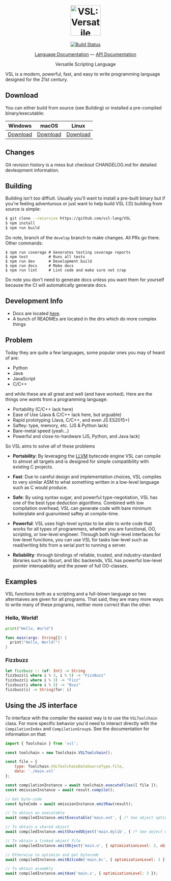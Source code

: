 <h1 align="center">
  <a href="https://github.com/vsl-lang/VSL">
    <img height="95" src="https://github.com/vsl-lang/VSL/raw/master/misc/logo.png" alt="VSL: Versatile Scripting Language"/>
  </a>
</h1>

<p align="center">
  <p align="center">
    <a href="https://travis-ci.org/vsl-lang/VSL">
      <img src="https://travis-ci.org/vsl-lang/VSL.svg?branch=master" alt="Build Status"/>
    </a>
  </p>
  <p align="center">
    <!-- <a href="https://vsl.vihan.org/">Website</a> &mdash; -->
    <a href="https://github.com/vsl-lang/VSL/wiki">Language Documentation</a>  &mdash;
    <a href="https://docs.vsl.vihan.org/">API Documentation</a>
  </p>
  <p align="center">
    Versatile Scripting Language
  </p>
</p>

VSL is a modern, powerful, fast, and easy to write programming language designed
for the 21st century.


## Download

You can either build from source (see Building) or installed a pre-compiled
binary/executable:

|    Windows    |     macOS     |     Linux     |
| :-----------: | :-----------: | :-----------: |
| [Download][1] | [Download][2] | [Download][3] |


  [1]: https://staging.vihan.org/VSL/vsl.exe
  [2]: https://staging.vihan.org/VSL/macos/vsl
  [3]: https://staging.vihan.org/VSL/linux/vsl

## Changes
Git revision history is a mess but checkout CHANGELOG.md for detailed devleopment
information.

## Building

Building isn't _too_ diffiult. Usually you'll want to install a pre-built binary
but if you're feeling adventurous or just want to help build VSL (:D) building
from source is simple:

```bash
$ git clone --recursive https://github.com/vsl-lang/VSL
$ npm install
$ npm run build
```

Do note, branch of the `develop` branch to make changes. All PRs go there. Other
commands:

```
$ npm run coverage # Generates testing coverage reports
$ npm test         # Runs all tests
$ npm run dev      # Development build
$ npm run docs     # Make docs
$ npm run lint     # Lint code and make sure not crap
```

Do note you don't need to generate docs unless you want them for yourself because
the CI will automatically generate docs.

## Development Info

 - Docs are located [here](https://preview.c9users.io/somebody1234/node-vsl/docs/index.html).
 - A bunch of READMEs are located in the dirs which do more complex things

## Problem
Today they are quite a few languages, some popular ones you may of heard of are:
 - Python
 - Java
 - JavaScript
 - C/C++

and while these are all great and well (and have worked). Here are the things
one _wants_ from a programming language:

 - Portability (C/C++ lack here)
 - Ease of Use (Java & C/C++ lack here, but arguable)
 - Rapid prototyping (Java, C/C++, and even JS ES2015+)
 - Saftey: type, memory, etc. (JS & Python lack)
 - Bare-metal speed (yeah...)
 - Powerful and close-to-hardware (JS, Python, and Java lack)

So VSL aims to solve _all_ of these problems

 - **Portability**: By leveraging the [LLVM](http://llvm.org/)
bytecode engine VSL can compile to almost all targets and is designed for simple
compatibility with existing C projects.

 - **Fast**: Due to careful design and implementation choices, VSL compiles to
very similar ASM to what something written in a low-level language such as C
would produce.

 - **Safe**: By using syntax sugar, and powerful type-negotiation, VSL has one
of the best type deduction algorithms. Combined with low compilation overhead,
VSL can generate code with bare minimum boilerplate and guarunteed saftey at
compile-time.

 - **Powerful**: VSL uses high-level syntax to be able to write code that works
for all types of programmers, whether you are functional, OO, scripting, or
low-level engineer. Through both high-level interfaces for low-level functions,
you can use VSL for tasks low-level such as read/writing bits from a serial port
to running a server.

 - **Reliability**: through bindings of reliable, trusted, and industry-standard
libraries such as libcurl, and libc backends, VSL has powerful low-level
pointer interopability and the power of full OO-classes.

## Examples
VSL functions both as a scripting and a full-blown language so two alterntaives
are given for all programs. That said, they are many more ways to write many of
these programs, neither more correct than the other.

### Hello, World!

```python
print("Hello, World")
```

```swift
func main(args: String[]) {
  print("Hello, World!")
}
```

### Fizzbuzz

```haskell
let fizzbuzz :: (of: Int) -> String
fizzbuzz(i where i % 3, i % 5) -> "FizzBuzz"
fizzbuzz(i where i % 3) -> "Fizz"
fizzbuzz(i where i % 5) -> "Buzz"
fizzbuzz(i) -> String(for: i)
```

## Using the JS interface
To interface with the compiler the easiest way is to use the `VSLToolchain`
class. For more specific behavior you'd need to interact directly with the
`CompilationIndex` and `CompilationGroup`s. See the documentation for information
on that:

```js
import { Toolchain } from 'vsl';

const toolchain = new Toolchain.VSLToolchain();

const file = {
    type: Toolchain.VSLToolchainDataSourceType.file,
    data: './main.vsl'
};

const compilationInstance = await toolchain.executeFiles([ file ]);
const emissionInstance = await result.compile();

// Get byte-code
const byteCode = await emissionInstance.emitRaw(result);

// To obtain an executable
await compiledInstance.emitExecutable('main.out', { /* See object options below */ });

// To obtain a shared object
await compiledInstance.emitSharedObject('main.dylib', { /* See object options below */ });

// To obtain a linked object file
await compiledInstance.emitObject('main.o', { optimizationLevel: 3, objects: [...], libraries: [...] })

// Otherwise to optimize and get bytecode
await compiledInstance.emitBitcode('main.bc', { optimizationLevel: 3 });

// To obtain assembly
await compiledInstance.emitAsm('main.s', { optimizationLevel: 3 });
```
